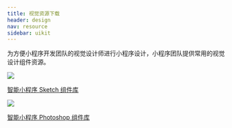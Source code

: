 ```yaml
---
title: 视觉资源下载
header: design
nav: resource
sidebar: uikit
---
```


<!-- ### 视觉组件库 -->

为方便小程序开发团队的视觉设计师进行小程序设计，小程序团队提供常用的视觉设计组件资源。

<div class="m-doc-custom-download">
	<a href="https://amis.bj.bcebos.com/amis/2019-5/1558957061504/Smartapplet_uikit_sketch.zip" class="m-doc-custom-download-left" target="_blank">
		<img src="../../../img/design/resource/ico-sketch.png"><p>智能小程序 Sketch 组件库</p>
	</a>
	<a href="https://amis.bj.bcebos.com/amis/2019-5/1558957104138/smartapplet%20uikit%20.psb.zip" class="m-doc-custom-download-right" target="_blank">
		<img src="../../../img/design/resource/ico-ps.png"><p>智能小程序 Photoshop 组件库</p>
	</a>
</div>

